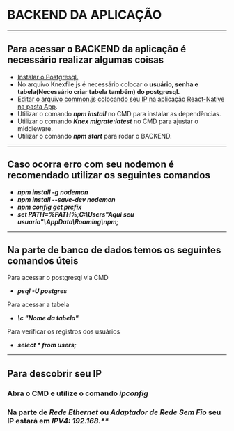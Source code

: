 # **BACKEND DA APLICAÇÃO**

***

## **Para acessar o BACKEND da aplicação é necessário realizar algumas coisas**

* [Instalar o Postgresql.](https://www.postgresql.org/download/)
* No arquivo Knexfile.js é necessário colocar o **usuário, senha e tabela(Necessário criar tabela também) do postgresql.**
* [Editar o arquivo common.js colocando seu IP na aplicação React-Native na pasta App](https://bitbucket.org/xrundevelopment/tcc/src/master/). 
* Utilizar o comando ***npm install*** no CMD para instalar as dependências.
* Utilizar o comando ***Knex migrate:latest*** no CMD para ajustar o middleware.
* Utilizar o comando ***npm start*** para rodar o BACKEND.
***
## **Caso ocorra erro com seu nodemon é recomendado utilizar os seguintes comandos**

* ***npm install -g nodemon***
* ***npm install --save-dev nodemon***
* ***npm config get prefix***
* ___set PATH=%PATH%;C:\Users\"Aqui seu usuario"\AppData\Roaming\npm;___
  
***
## **Na parte de banco de dados temos os seguintes comandos úteis**
Para acessar o postgresql via CMD
* ***psql -U postgres***
 
 Para acessar a tabela
* ***\c "Nome da tabela"***


Para verificar os registros dos usuários
* ***select * from users;***
***
## **Para descobrir seu IP**

### Abra o CMD e utilize o comando ***ipconfig***
### Na parte de ***Rede Ethernet*** ou ***Adaptador de Rede Sem Fio*** seu **IP** estará em ___IPV4: 192.168.**___